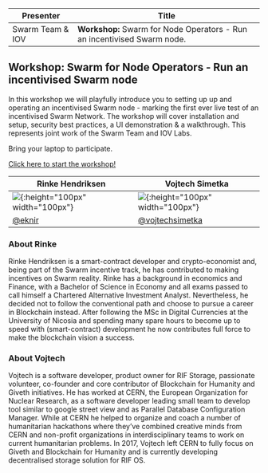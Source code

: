 
| Presenter |Title|
| -------- | -------- |
| Swarm Team & IOV | **Workshop:** Swarm for Node Operators - Run an incentivised Swarm node.|

## Workshop: Swarm for Node Operators - Run an incentivised Swarm node
In this workshop we will playfully introduce you to setting up up and operating an incentivised Swarm node - marking the first ever live test of an  incentivised Swarm Network. The workshop will cover installation and setup, security best practices, a UI demonstration & a walkthrough. This represents joint work of the Swarm Team and IOV Labs.

Bring your laptop to participate.

[Click here to start the workshop!](./WORKSHOP.md)

| **Rinke Hendriksen**| **Vojtech Simetka** |
|------------------------------------------------------	|------------------------------------------------------	|
| ![](https://avatars0.githubusercontent.com/u/33000441?s=460&v=4){:height="100px" width="100px"} 	| ![](https://avatars3.githubusercontent.com/u/7974813?s=460&v=4){:height="100px" width="100px"} 	|
| [@eknir](https://github.com/eknir/) | [@vojtechsimetka](https://github.com/vojtechsimetka)| 


### About Rinke
Rinke Hendriksen is a smart-contract developer and crypto-economist and, being part of the Swarm incentive track, he has contributed to making incentives on Swarm reality. Rinke has a background in economics and Finance, with a Bachelor of Science in Economy and all exams passed to call himself a Chartered Alternative Investment Analyst. Nevertheless, he decided not to follow the conventional path and choose to pursue a career in Blockchain instead. After following the MSc in Digital Currencies at the University of Nicosia and spending many spare hours to become up to speed with (smart-contract) development he now contributes full force to make the blockchain vision a success.

### About Vojtech
Vojtech is a software developer, product owner for RIF Storage, passionate volunteer, co-founder and core contributor of Blockchain for Humanity and Giveth initiatives. He has worked at CERN, the European Organization for Nuclear Research, as a software developer leading small team to develop tool similar to google street view and as Parallel Database Configuration Manager. While at CERN he helped to organize and coach a number of humanitarian hackathons where they’ve combined creative minds from CERN and non-profit organizations in interdisciplinary teams to work on current humanitarian problems.​ In 2017, Vojtech left CERN to fully focus on Giveth and Blockchain for Humanity and is currently developing decentralised storage solution for RIF OS.